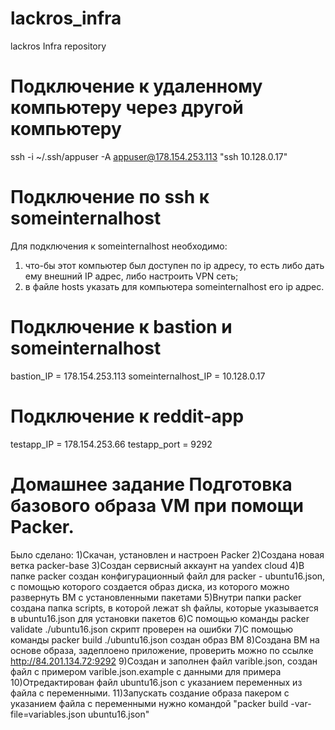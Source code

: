 # lackros_infra
lackros Infra repository

# Подключение к удаленному компьютеру через другой компьютеру
ssh -i ~/.ssh/appuser -A appuser@178.154.253.113 "ssh 10.128.0.17"

# Подключение по ssh к someinternalhost
Для подключения к someinternalhost необходимо:
1) что-бы этот компьютер был доступен по ip адресу, то есть либо дать ему внешний IP адрес, либо настроить VPN сеть;
2) в файле hosts указать для компьютера someinternalhost его ip адрес.

# Подключение к bastion и someinternalhost
bastion_IP = 178.154.253.113
someinternalhost_IP = 10.128.0.17

# Подключение к reddit-app
testapp_IP = 178.154.253.66
testapp_port = 9292

# Домашнее задание Подготовка базового образа VM при помощи Packer.
Было сделано:
1)Скачан, установлен и настроен Packer
2)Создана новая ветка packer-base
3)Создан сервисный аккаунт на yandex cloud
4)В папке packer создан конфигурационный файл для packer - ubuntu16.json, с помощью которого создается образ диска, из которого можно развернуть ВМ с установленными пакетами
5)Внутри папки packer создана папка scripts, в которой лежат sh файлы, которые указывается в ubuntu16.json для установки пакетов
6)С помощью команды packer validate ./ubuntu16.json скрипт проверен на ошибки
7)С помощью команды packer build ./ubuntu16.json создан образ ВМ
8)Создана ВМ на основе образа, задеплоено приложение, проверить можно по ссылке http://84.201.134.72:9292
9)Создан и заполнен файл varible.json, создан файл с примером varible.json.example с данными для примера
10)Отредактирован файл ubuntu16.json с указанием переменных из файла с переменными.
11)Запускать создание образа пакером с указанием файла с переменными нужно командой "packer build -var-file=variables.json ubuntu16.json"
